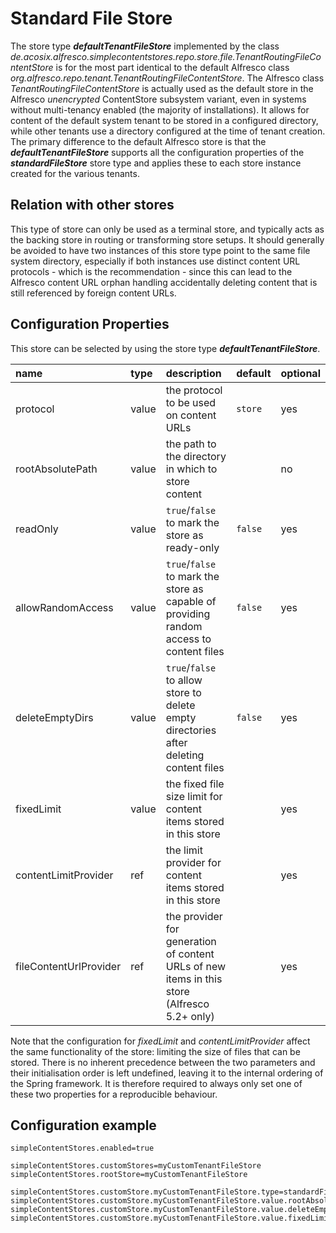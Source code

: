 # Standard File Store

The store type **_defaultTenantFileStore_** implemented by the class _de.acosix.alfresco.simplecontentstores.repo.store.file.TenantRoutingFileContentStore_ is for the most part identical to the default Alfresco class _org.alfresco.repo.tenant.TenantRoutingFileContentStore_. The Alfresco class _TenantRoutingFileContentStore_ is actually used as the default store in the Alfresco _unencrypted_ ContentStore subsystem variant, even in systems without multi-tenancy enabled (the majority of installations). It allows for content of the default system tenant to be stored in a configured directory, while other tenants use a directory configured at the time of tenant creation. The primary difference to the default Alfresco store is that the **_defaultTenantFileStore_** supports all the configuration properties of the **_standardFileStore_** store type and applies these to each store instance created for the various tenants.

## Relation with other stores

This type of store can only be used as a terminal store, and typically acts as the backing store in routing or transforming store setups. It should generally be avoided to have two instances of this store type point to the same file system directory, especially if both instances use distinct content URL protocols - which is the recommendation - since this can lead to the Alfresco content URL orphan handling accidentally deleting content that is still referenced by foreign content URLs. 

## Configuration Properties

This store can be selected by using the store type **_defaultTenantFileStore_**.

| name | type | description | default | optional |
| :---| :--- | :--- | :--- | :--- |
| protocol | value | the protocol to be used on content URLs | ``store`` | yes |
| rootAbsolutePath | value | the path to the directory in which to store content |  | no |
| readOnly | value | ``true``/``false`` to mark the store as ready-only | ``false`` | yes |
| allowRandomAccess | value | ``true``/``false`` to mark the store as capable of providing random access to content files | ``false`` | yes |
| deleteEmptyDirs | value | ``true``/``false`` to allow store to delete empty directories after deleting content files | ``false`` | yes |
| fixedLimit | value | the fixed file size limit for content items stored in this store | | yes |
| contentLimitProvider | ref | the limit provider for content items stored in this store | | yes |
| fileContentUrlProvider | ref | the provider for generation of content URLs of new items in this store (Alfresco 5.2+ only) | | yes |

Note that the configuration for _fixedLimit_ and _contentLimitProvider_ affect the same functionality of the store: limiting the size of files that can be stored. There is no inherent precedence between the two parameters and their initialisation order is left undefined, leaving it to the internal ordering of the Spring framework. It is therefore required to always only set one of these two properties for a reproducible behaviour.

## Configuration example

```text
simpleContentStores.enabled=true

simpleContentStores.customStores=myCustomTenantFileStore
simpleContentStores.rootStore=myCustomTenantFileStore

simpleContentStores.customStore.myCustomTenantFileStore.type=standardFileStore
simpleContentStores.customStore.myCustomTenantFileStore.value.rootAbsolutePath=/srv/alfresco/alf_data/myContentStore
simpleContentStores.customStore.myCustomTenantFileStore.value.deleteEmptyDirs=true
simpleContentStores.customStore.myCustomTenantFileStore.value.fixedLimit=104857600
```